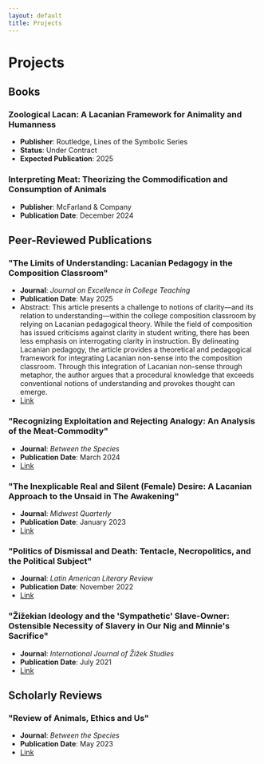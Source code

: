 ```yaml
---
layout: default
title: Projects
---
```


# Projects

## Books

### Zoological Lacan: A Lacanian Framework for Animality and Humanness
- **Publisher**: Routledge, Lines of the Symbolic Series
- **Status**: Under Contract
- **Expected Publication**: 2025

### Interpreting Meat: Theorizing the Commodification and Consumption of Animals
- **Publisher**: McFarland & Company  
- **Publication Date**: December 2024

## Peer-Reviewed Publications

### "The Limits of Understanding: Lacanian Pedagogy in the Composition Classroom"
- **Journal**: *Journal on Excellence in College Teaching*
- **Publication Date**: May 2025
- Abstract: This article presents a challenge to notions of clarity—and its relation to understanding—within the college composition classroom by relying on Lacanian pedagogical theory. While the field of composition has issued criticisms against clarity in student writing, there has been less emphasis on interrogating clarity in instruction. By delineating Lacanian pedagogy, the article provides a theoretical and pedagogical framework for integrating Lacanian non-sense into the composition classroom. Through this integration of Lacanian non-sense through metaphor, the author argues that a procedural knowledge that exceeds conventional notions of understanding and provokes thought can emerge.
- [Link](https://celt.miamioh.edu/index.php/JECT/article/view/1192)

### "Recognizing Exploitation and Rejecting Analogy: An Analysis of the Meat-Commodity"
- **Journal**: *Between the Species*
- **Publication Date**: March 2024
- [Link](https://digitalcommons.calpoly.edu/bts/vol27/iss1/6/)

### "The Inexplicable Real and Silent (Female) Desire: A Lacanian Approach to the Unsaid in The Awakening"
- **Journal**: *Midwest Quarterly*
- **Publication Date**: January 2023
- [Link](https://www.proquest.com/openview/4cbb566ef2a8ce0e6442ceca0a457eeb/1?pq-origsite=gscholar&cbl=41210)
### "Politics of Dismissal and Death: Tentacle, Necropolitics, and the Political Subject"
- **Journal**: *Latin American Literary Review*
- **Publication Date**: November 2022
- [Link](https://lalrp.net/articles/10.26824/lalr.343)
### "Žižekian Ideology and the 'Sympathetic' Slave-Owner: Ostensible Necessity of Slavery in Our Nig and Minnie's Sacrifice"
- **Journal**: *International Journal of Žižek Studies*
- **Publication Date**: July 2021
- [Link](https://www.zizekstudies.org/index.php/IJZS/article/view/1199)
## Scholarly Reviews

### "Review of Animals, Ethics and Us"
- **Journal**: *Between the Species*
- **Publication Date**: May 2023
- [Link](https://digitalcommons.calpoly.edu/bts/vol26/iss1/7/)
